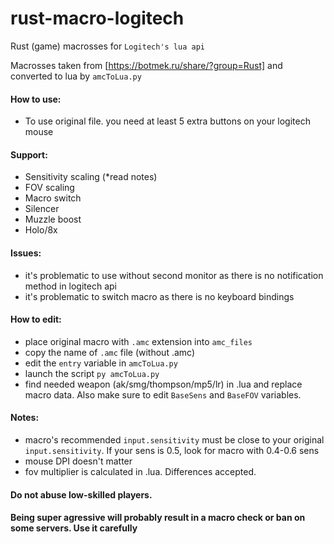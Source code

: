 # rust-macro-logitech
Rust (game) macrosses for `Logitech's lua api`

Macrosses taken from [https://botmek.ru/share/?group=Rust] and converted to lua by `amcToLua.py`

#### How to use:
- To use original file. you need at least 5 extra buttons on your logitech mouse

#### Support:
- Sensitivity scaling (*read notes)
- FOV scaling
- Macro switch
- Silencer
- Muzzle boost
- Holo/8x

#### Issues:
- it's problematic to use without second monitor as there is no notification method in logitech api
- it's problematic to switch macro as there is no keyboard bindings

#### How to edit:
- place original macro with `.amc` extension into `amc_files`
- copy the name of `.amc` file (without .amc)
- edit the `entry` variable in `amcToLua.py`
- launch the script `py amcToLua.py`
- find needed weapon (ak/smg/thompson/mp5/lr) in .lua and replace macro data. Also make sure to edit `BaseSens` and `BaseFOV` variables.

#### Notes: 
- macro's recommended `input.sensitivity` must be close to your original `input.sensitivity`. If your sens is 0.5, look for macro with 0.4-0.6 sens
- mouse DPI doesn't matter
- fov multiplier is calculated in .lua. Differences accepted.

#### Do not abuse low-skilled players.
#### Being super agressive will probably result in a macro check or ban on some servers. Use it carefully
